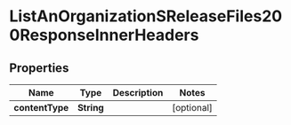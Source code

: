 

# ListAnOrganizationSReleaseFiles200ResponseInnerHeaders


## Properties

| Name | Type | Description | Notes |
|------------ | ------------- | ------------- | -------------|
|**contentType** | **String** |  |  [optional] |




